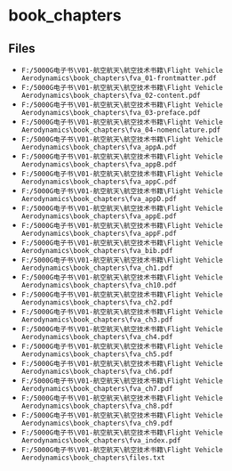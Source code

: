 # book_chapters

## Files

- `F:/5000G电子书\V01-航空航天\航空技术书籍\Flight Vehicle Aerodynamics\book_chapters\fva_01-frontmatter.pdf`
- `F:/5000G电子书\V01-航空航天\航空技术书籍\Flight Vehicle Aerodynamics\book_chapters\fva_02-content.pdf`
- `F:/5000G电子书\V01-航空航天\航空技术书籍\Flight Vehicle Aerodynamics\book_chapters\fva_03-preface.pdf`
- `F:/5000G电子书\V01-航空航天\航空技术书籍\Flight Vehicle Aerodynamics\book_chapters\fva_04-nomenclature.pdf`
- `F:/5000G电子书\V01-航空航天\航空技术书籍\Flight Vehicle Aerodynamics\book_chapters\fva_appA.pdf`
- `F:/5000G电子书\V01-航空航天\航空技术书籍\Flight Vehicle Aerodynamics\book_chapters\fva_appB.pdf`
- `F:/5000G电子书\V01-航空航天\航空技术书籍\Flight Vehicle Aerodynamics\book_chapters\fva_appC.pdf`
- `F:/5000G电子书\V01-航空航天\航空技术书籍\Flight Vehicle Aerodynamics\book_chapters\fva_appD.pdf`
- `F:/5000G电子书\V01-航空航天\航空技术书籍\Flight Vehicle Aerodynamics\book_chapters\fva_appE.pdf`
- `F:/5000G电子书\V01-航空航天\航空技术书籍\Flight Vehicle Aerodynamics\book_chapters\fva_appF.pdf`
- `F:/5000G电子书\V01-航空航天\航空技术书籍\Flight Vehicle Aerodynamics\book_chapters\fva_bib.pdf`
- `F:/5000G电子书\V01-航空航天\航空技术书籍\Flight Vehicle Aerodynamics\book_chapters\fva_ch1.pdf`
- `F:/5000G电子书\V01-航空航天\航空技术书籍\Flight Vehicle Aerodynamics\book_chapters\fva_ch10.pdf`
- `F:/5000G电子书\V01-航空航天\航空技术书籍\Flight Vehicle Aerodynamics\book_chapters\fva_ch2.pdf`
- `F:/5000G电子书\V01-航空航天\航空技术书籍\Flight Vehicle Aerodynamics\book_chapters\fva_ch3.pdf`
- `F:/5000G电子书\V01-航空航天\航空技术书籍\Flight Vehicle Aerodynamics\book_chapters\fva_ch4.pdf`
- `F:/5000G电子书\V01-航空航天\航空技术书籍\Flight Vehicle Aerodynamics\book_chapters\fva_ch5.pdf`
- `F:/5000G电子书\V01-航空航天\航空技术书籍\Flight Vehicle Aerodynamics\book_chapters\fva_ch6.pdf`
- `F:/5000G电子书\V01-航空航天\航空技术书籍\Flight Vehicle Aerodynamics\book_chapters\fva_ch7.pdf`
- `F:/5000G电子书\V01-航空航天\航空技术书籍\Flight Vehicle Aerodynamics\book_chapters\fva_ch8.pdf`
- `F:/5000G电子书\V01-航空航天\航空技术书籍\Flight Vehicle Aerodynamics\book_chapters\fva_ch9.pdf`
- `F:/5000G电子书\V01-航空航天\航空技术书籍\Flight Vehicle Aerodynamics\book_chapters\fva_index.pdf`
- `F:/5000G电子书\V01-航空航天\航空技术书籍\Flight Vehicle Aerodynamics\book_chapters\files.txt`
